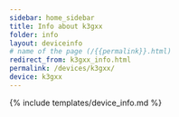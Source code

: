```yaml
---
sidebar: home_sidebar
title: Info about k3gxx
folder: info
layout: deviceinfo
# name of the page (/{{permalink}}.html)
redirect_from: k3gxx_info.html
permalink: /devices/k3gxx/
device: k3gxx
---
```

{% include templates/device_info.md %}
